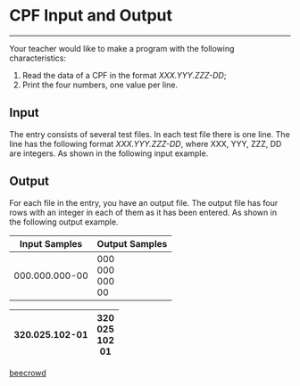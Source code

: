 # CPF Input and Output

---

Your teacher would like to make a program with the following characteristics:

1. Read the data of a CPF in the format *XXX.YYY.ZZZ-DD*;
2. Print the four numbers, one value per line.

## Input

The entry consists of several test files. In each test file there is one line. The line has the following format *XXX.YYY.ZZZ-DD*, where XXX, YYY, ZZZ, DD are integers. As shown in the following input example.

## Output

For each file in the entry, you have an output file. The output file has four rows with an integer in each of them as it has been entered. As shown in the following output example.

| Input Samples  | Output Samples                |
| -------------- | ----------------------------- |
| 000.000.000-00 | 000 <br/>000 <br/>000 <br/>00 |

| 320.025.102-01 | 320 <br/>025 <br/>102 <br/>01 |
| -------------- | ----------------------------- |

[beecrowd](https://www.beecrowd.com.br/judge/en/problems/view/2763)

